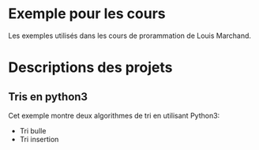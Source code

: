 Exemple pour les cours
======================

Les exemples utilisés dans les cours de prorammation de Louis Marchand.

Descriptions des projets
========================

Tris en python3
---------------

Cet exemple montre deux algorithmes de tri en utilisant Python3:

* Tri bulle
* Tri insertion
